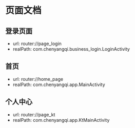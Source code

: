 # 页面文档

## 登录页面 
- url: router://page_login 
- realPath: com.chenyangqi.business_login.LoginActivity 

## 首页 
- url: router://home_page 
- realPath: com.chenyangqi.app.MainActivity 

## 个人中心 
- url: router://page_kt 
- realPath: com.chenyangqi.app.KtMainActivity 

